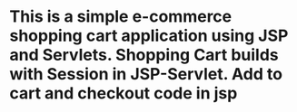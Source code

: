 # This is a simple e-commerce shopping cart application using JSP and Servlets. Shopping Cart builds with Session in JSP-Servlet. Add to cart and checkout code in jsp
